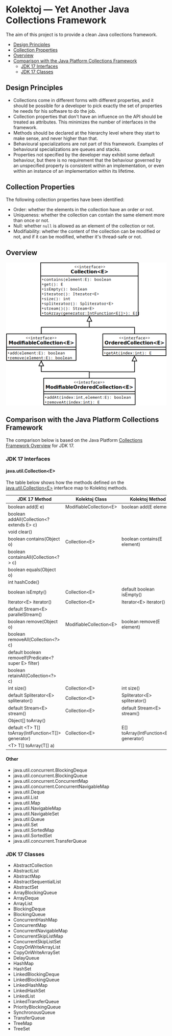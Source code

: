# Kolektoj — Yet Another Java Collections Framework

The aim of this project is to provide a clean Java collections framework.

* [Design Principles](#design-principles)
* [Collection Properties](#collection-properties)
* [Overview](#overview)
* [Comparison with the Java Platform Collections Framework](#comparison-with-the-java-platform-collections-framework)
  * [JDK 17 Interfaces](#jdk-17-interfaces)
  * [JDK 17 Classes](#jdk-17-classes)

## Design Principles

* Collections come in different forms with different properties, and it should be possible for a developer to pick
  exactly the set of properties he needs for his software to do the job.
* Collection properties that don't have an influence on the API should be treated as attributes. This minimizes the
  number of interfaces in the framework.
* Methods should be declared at the hierarchy level where they start to make sense, and never higher than that.
* Behavioural specializations are not part of this framework. Examples of behavioural specializations are queues and
  stacks.
* Properties not specified by the developer may exhibit some default behaviour, but there is no requirement that the
  behaviour governed by an unspecified property is consistent within an implementation, or even within an instance of an
  implementation within its lifetime.

## Collection Properties

The following collection properties have been identified:

* Order: whether the elements in the collection have an order or not.
* Uniqueness: whether the collection can contain the same element more than once or not.
* Null: whether `null` is allowed as an element of the collection or not.
* Modifiability: whether the content of the collection can be modified or not, and if it can be modified, whether it's
  thread-safe or not.

## Overview

![Overview](Overview.png)

## Comparison with the Java Platform Collections Framework

The comparison below is based on the Java Platform
[Collections Framework Overview](https://docs.oracle.com/en/java/javase/17/docs/api/java.base/java/util/doc-files/coll-overview.html)
for JDK 17.

### JDK 17 Interfaces

#### java.util.Collection&lt;E>

The table below shows how the methods defined on the
[java.util.Collection&lt;E>](https://docs.oracle.com/en/java/javase/17/docs/api/java.base/java/util/Collection.html)
interface map to Kolektoj methods.

| JDK 17 Method                                             | Kolektoj Class             | Kolektoj Method                            |
|-----------------------------------------------------------|----------------------------|--------------------------------------------|
| boolean add(E e)                                          | ModifiableCollection&lt;E> | boolean add(E element)                     |
| boolean addAll(Collection&lt;? extends E> c)              |                            |                                            |
| void clear()                                              |                            |                                            |
| boolean contains(Object o)                                | Collection&lt;E>           | boolean contains(E element)                |
| boolean containsAll(Collection&lt;?> c)                   |                            |                                            |
| boolean equals(Object o)                                  |                            |                                            |
| int hashCode()                                            |                            |                                            |
| boolean isEmpty()                                         | Collection&lt;E>           | default boolean isEmpty()                  |
| Iterator&lt;E> iterator()                                 | Collection&lt;E>           | Iterator&lt;E> iterator()                  |
| default Stream&lt;E> parallelStream()                     |                            |                                            |
| boolean remove(Object o)                                  | ModifiableCollection&lt;E> | boolean remove(E element)                  |
| boolean removeAll(Collection&lt;?> c)                     |                            |                                            |
| default boolean removeIf(Predicate&lt;? super E> filter)  |                            |                                            |
| boolean retainAll(Collection&lt;?> c)                     |                            |                                            |
| int size()                                                | Collection&lt;E>           | int size()                                 |
| default Spliterator&lt;E> spliterator()                   | Collection&lt;E>           | Spliterator&lt;E> spliterator()            |
| default Stream&lt;E> stream()                             | Collection&lt;E>           | default Stream&lt;E> stream()              |
| Object[] toArray()                                        |                            |                                            |
| default &lt;T> T[] toArray(IntFunction&lt;T[]> generator) | Collection&lt;E>           | E[] toArray(IntFunction&lt;E[]> generator) |
| &lt;T> T[] toArray(T[] a)                                 |                            |                                            |


#### Other

* java.util.concurrent.BlockingDeque
* java.util.concurrent.BlockingQueue
* java.util.concurrent.ConcurrentMap
* java.util.concurrent.ConcurrentNavigableMap
* java.util.Deque
* java.util.List
* java.util.Map
* java.util.NavigableMap
* java.util.NavigableSet
* java.util.Queue
* java.util.Set
* java.util.SortedMap
* java.util.SortedSet
* java.util.concurrent.TransferQueue

### JDK 17 Classes

* AbstractCollection
* AbstractList
* AbstractMap
* AbstractSequentialList
* AbstractSet
* ArrayBlockingQueue
* ArrayDeque
* ArrayList
* BlockingDeque
* BlockingQueue
* ConcurrentHashMap
* ConcurrentMap
* ConcurrentNavigableMap
* ConcurrentSkipListMap
* ConcurrentSkipListSet
* CopyOnWriteArrayList
* CopyOnWriteArraySet
* DelayQueue
* HashMap
* HashSet
* LinkedBlockingDeque
* LinkedBlockingQueue
* LinkedHashMap
* LinkedHashSet
* LinkedList
* LinkedTransferQueue
* PriorityBlockingQueue
* SynchronousQueue
* TransferQueue
* TreeMap
* TreeSet
